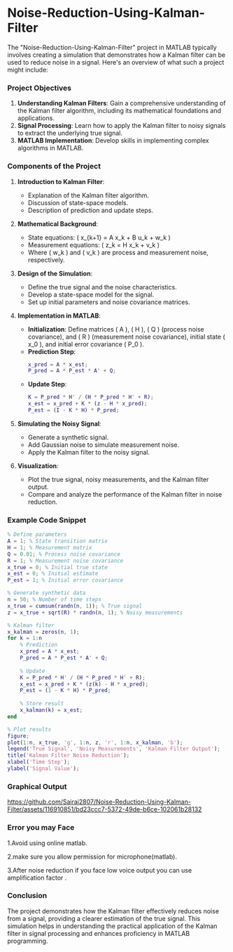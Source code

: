 # Noise-Reduction-Using-Kalman-Filter
The "Noise-Reduction-Using-Kalman-Filter" project in MATLAB typically involves creating a simulation that demonstrates how a Kalman filter can be used to reduce noise in a signal. Here's an overview of what such a project might include:

### Project Objectives
1. **Understanding Kalman Filters**: Gain a comprehensive understanding of the Kalman filter algorithm, including its mathematical foundations and applications.
2. **Signal Processing**: Learn how to apply the Kalman filter to noisy signals to extract the underlying true signal.
3. **MATLAB Implementation**: Develop skills in implementing complex algorithms in MATLAB.

### Components of the Project

1. **Introduction to Kalman Filter**:
   - Explanation of the Kalman filter algorithm.
   - Discussion of state-space models.
   - Description of prediction and update steps.

2. **Mathematical Background**:
   - State equations: \( x_{k+1} = A x_k + B u_k + w_k \)
   - Measurement equations: \( z_k = H x_k + v_k \)
   - Where \( w_k \) and \( v_k \) are process and measurement noise, respectively.

3. **Design of the Simulation**:
   - Define the true signal and the noise characteristics.
   - Develop a state-space model for the signal.
   - Set up initial parameters and noise covariance matrices.

4. **Implementation in MATLAB**:
   - **Initialization**: Define matrices \( A \), \( H \), \( Q \) (process noise covariance), and \( R \) (measurement noise covariance), initial state \( x_0 \), and initial error covariance \( P_0 \).
   - **Prediction Step**:
     ```matlab
     x_pred = A * x_est;
     P_pred = A * P_est * A' + Q;
     ```
   - **Update Step**:
     ```matlab
     K = P_pred * H' / (H * P_pred * H' + R);
     x_est = x_pred + K * (z - H * x_pred);
     P_est = (I - K * H) * P_pred;
     ```

5. **Simulating the Noisy Signal**:
   - Generate a synthetic signal.
   - Add Gaussian noise to simulate measurement noise.
   - Apply the Kalman filter to the noisy signal.

6. **Visualization**:
   - Plot the true signal, noisy measurements, and the Kalman filter output.
   - Compare and analyze the performance of the Kalman filter in noise reduction.

### Example Code Snippet

```matlab
% Define parameters
A = 1; % State transition matrix
H = 1; % Measurement matrix
Q = 0.01; % Process noise covariance
R = 1; % Measurement noise covariance
x_true = 0; % Initial true state
x_est = 0; % Initial estimate
P_est = 1; % Initial error covariance

% Generate synthetic data
n = 50; % Number of time steps
x_true = cumsum(randn(n, 1)); % True signal
z = x_true + sqrt(R) * randn(n, 1); % Noisy measurements

% Kalman filter
x_kalman = zeros(n, 1);
for k = 1:n
    % Prediction
    x_pred = A * x_est;
    P_pred = A * P_est * A' + Q;
    
    % Update
    K = P_pred * H' / (H * P_pred * H' + R);
    x_est = x_pred + K * (z(k) - H * x_pred);
    P_est = (1 - K * H) * P_pred;
    
    % Store result
    x_kalman(k) = x_est;
end

% Plot results
figure;
plot(1:n, x_true, 'g', 1:n, z, 'r', 1:n, x_kalman, 'b');
legend('True Signal', 'Noisy Measurements', 'Kalman Filter Output');
title('Kalman Filter Noise Reduction');
xlabel('Time Step');
ylabel('Signal Value');

```
### Graphical Output 
https://github.com/Sairaj2807/Noise-Reduction-Using-Kalman-Filter/assets/116910851/bd23ccc7-5372-49de-b6ce-102061b28132

### Error you may Face 
1.Avoid using online matlab.

2.make sure you allow permission for microphone(matlab).

3.After noise reduction if you face low voice output you can use amplification factor .


### Conclusion

The project demonstrates how the Kalman filter effectively reduces noise from a signal, providing a clearer estimation of the true signal. This simulation helps in understanding the practical application of the Kalman filter in signal processing and enhances proficiency in MATLAB programming.
